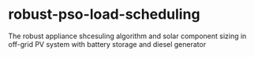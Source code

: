 # robust-pso-load-scheduling
The robust appliance shcesuling algorithm and solar component sizing in off-grid PV system with battery storage and diesel generator
